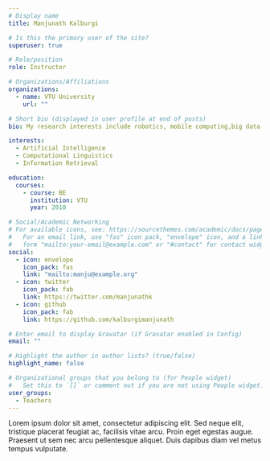 ```yaml
---
# Display name
title: Manjunath Kalburgi

# Is this the primary user of the site?
superuser: true

# Role/position
role: Instructor

# Organizations/Affiliations
organizations:
  - name: VTU University
    url: ""

# Short bio (displayed in user profile at end of posts)
bio: My research interests include robotics, mobile computing,big data and programming.

interests:
  - Artificial Intelligence
  - Computational Linguistics
  - Information Retrieval

education:
  courses:
    - course: BE
      institution: VTU
      year: 2010

# Social/Academic Networking
# For available icons, see: https://sourcethemes.com/academic/docs/page-builder/#icons
#   For an email link, use "fas" icon pack, "envelope" icon, and a link in the
#   form "mailto:your-email@example.com" or "#contact" for contact widget.
social:
  - icon: envelope
    icon_pack: fas
    link: "mailto:manju@example.org"
  - icon: twitter
    icon_pack: fab
    link: https://twitter.com/manjunathk
  - icon: github
    icon_pack: fab
    link: https://github.com/kalburgimanjunath

# Enter email to display Gravatar (if Gravatar enabled in Config)
email: ""

# Highlight the author in author lists? (true/false)
highlight_name: false

# Organizational groups that you belong to (for People widget)
#   Set this to `[]` or comment out if you are not using People widget.
user_groups:
  - Teachers
---
```


Lorem ipsum dolor sit amet, consectetur adipiscing elit. Sed neque elit, tristique placerat feugiat ac, facilisis vitae arcu. Proin eget egestas augue. Praesent ut sem nec arcu pellentesque aliquet. Duis dapibus diam vel metus tempus vulputate.
